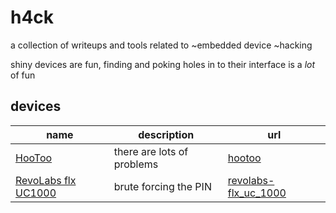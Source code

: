 # h4ck
a collection of writeups and tools related to ~embedded device ~hacking

shiny devices are fun, finding and poking holes in to their interface is a _lot_ of fun

## devices
name | description | url
-----|-------------|-----
[HooToo](http://www.hootoo.com) | there are lots of problems | [hootoo](hootoo)
[RevoLabs flx UC1000](http://www.revolabs.com/products/conference-phones/wired-conference-phones/flx-uc-phones/flx-uc-1000-speakerphone) | brute forcing the PIN | [revolabs-flx_uc_1000](revolabs-flx_uc_1000)
